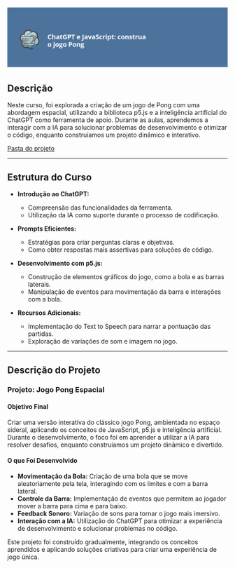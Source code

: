 <h1 align="center">
<img 
    src="./assets-readme/capa.png"
    width="700"  
/>
</h1>

## Descrição

Neste curso, foi explorada a criação de um jogo de Pong com uma abordagem espacial, utilizando a biblioteca p5.js e a inteligência artificial do ChatGPT como ferramenta de apoio. Durante as aulas, aprendemos a interagir com a IA para solucionar problemas de desenvolvimento e otimizar o código, enquanto construíamos um projeto dinâmico e interativo.

[Pasta do projeto](./pong-chatgpt/)

---

## Estrutura do Curso

- **Introdução ao ChatGPT:**
  - Compreensão das funcionalidades da ferramenta.
  - Utilização da IA como suporte durante o processo de codificação.

- **Prompts Eficientes:**
  - Estratégias para criar perguntas claras e objetivas.
  - Como obter respostas mais assertivas para soluções de código.

- **Desenvolvimento com p5.js:**
  - Construção de elementos gráficos do jogo, como a bola e as barras laterais.
  - Manipulação de eventos para movimentação da barra e interações com a bola.

- **Recursos Adicionais:**
  - Implementação do Text to Speech para narrar a pontuação das partidas.
  - Exploração de variações de som e imagem no jogo.

---

## Descrição do Projeto

### Projeto: **Jogo Pong Espacial**

#### Objetivo Final

Criar uma versão interativa do clássico jogo Pong, ambientada no espaço sideral, aplicando os conceitos de JavaScript, p5.js e inteligência artificial. Durante o desenvolvimento, o foco foi em aprender a utilizar a IA para resolver desafios, enquanto construíamos um projeto dinâmico e divertido.

#### O que Foi Desenvolvido

- **Movimentação da Bola:** Criação de uma bola que se move aleatoriamente pela tela, interagindo com os limites e com a barra lateral.
- **Controle da Barra:** Implementação de eventos que permitem ao jogador mover a barra para cima e para baixo.
- **Feedback Sonoro:** Variação de sons para tornar o jogo mais imersivo.
- **Interação com a IA:** Utilização do ChatGPT para otimizar a experiência de desenvolvimento e solucionar problemas no código.

Este projeto foi construído gradualmente, integrando os conceitos aprendidos e aplicando soluções criativas para criar uma experiência de jogo única.

